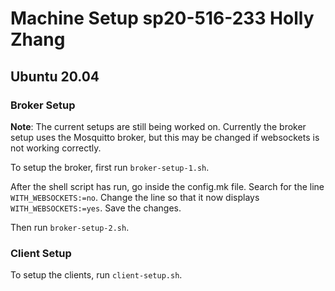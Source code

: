 # Machine Setup sp20-516-233 Holly Zhang

## Ubuntu 20.04



### Broker Setup
**Note**: The current setups are still being worked on. Currently the broker setup 
uses the Mosquitto broker, but this may be changed if websockets is not working 
correctly.

To setup the broker, first run `broker-setup-1.sh`.

After the shell script has run, go inside the config.mk file. Search for the 
line `WITH_WEBSOCKETS:=no`. Change the line so that it now displays 
`WITH_WEBSOCKETS:=yes`. Save the changes.

Then run `broker-setup-2.sh`.

### Client Setup

To setup the clients, run `client-setup.sh`.


